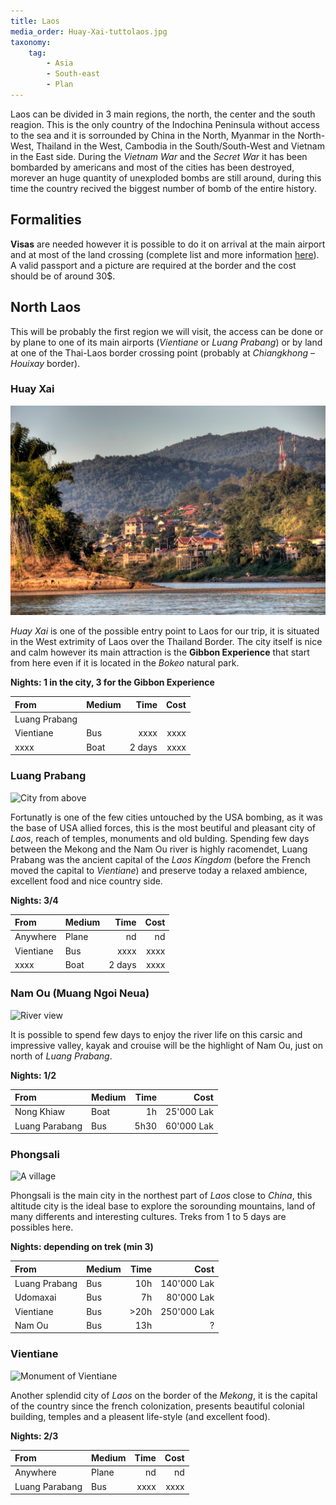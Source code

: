```yaml
---
title: Laos
media_order: Huay-Xai-tuttolaos.jpg
taxonomy:
    tag:
        - Asia
        - South-east
        - Plan
---
```


Laos can be divided in 3 main regions, the north, the center and the south reagion. This is the only country of the Indochina Peninsula without access to the sea and it is sorrounded by China in the North, Myanmar in the North-West, Thailand in the West, Cambodia in the South/South-West and Vietnam in the East side.
During the _Vietnam War_ and the _Secret War_ it has been bombarded by americans and most of the cities has been destroyed, morever an huge quantity of unexploded bombs are still around, during this time the country recived the biggest number of bomb of the entire history.

## Formalities
**Visas** are needed however it is possible to do it on arrival at the main airport and at most of the land crossing (complete list and more information [here](http://www.laos-guide-999.com/laos-visa-on-arrival.html)). 
A valid passport and a picture are required at the border and the cost should be of around 30$.

## North Laos

This will be probably the first region we will visit, the access can be done or by plane to one of its main airports (*Vientiane* or *Luang Prabang*) or by land at one of the Thai-Laos border crossing point (probably at _Chiangkhong – Houixay_ border).

### Huay Xai
![Virew of the city](Huay-Xai-tuttolaos.jpg)

_Huay Xai_ is one of the possible entry point to Laos for our trip, it is situated in the West extrimity of Laos over the Thailand Border. The city itself is nice and calm however its main attraction is the **Gibbon Experience** that start from here even if it is located in the _Bokeo_ natural park.

**Nights: 1 in the city, 3 for the Gibbon Experience**

|  From  | Medium | Time | Cost |
| :----- | :----- | ---: | ---: |
| Luang Prabang| | | |
| Vientiane | Bus | xxxx | xxxx |
| xxxx | Boat | 2 days | xxxx |

### Luang Prabang
![City from above](http://static.asiawebdirect.com/m/bangkok/portals/laos/shared/teasersL/luang-prabang/luang-prabang-info/teaserMultiLarge/imageHilight/teaser.jpeg.jpg)

Fortunatly is one of the few cities untouched by the USA bombing, as it was the base of USA allied forces, this is the most beutiful and pleasant city of _Laos_, reach of temples, monuments and old bulding. Spending few days between the Mekong and the Nam Ou river is highly racomendet, Luang Prabang was the ancient capital of the _Laos Kingdom_ (before the French moved the capital to _Vientiane_) and preserve today a relaxed ambience, excellent food and nice country side.

**Nights: 3/4**

|  From  | Medium | Time | Cost |
| :----- | :----- | ---: | ---: |
| Anywhere | Plane | nd | nd |
| Vientiane | Bus | xxxx | xxxx |
| xxxx | Boat | 2 days | xxxx |


### Nam Ou (Muang Ngoi Neua)

![River view](https://redwhitelost.files.wordpress.com/2013/01/muang-ngoi-4.jpg)

It is possible to spend few days to enjoy the river life on this carsic  and impressive valley, kayak and crouise will be the highlight of Nam Ou, just on north of _Luang Prabang_.

**Nights: 1/2**

|  From  | Medium | Time | Cost |
| :----- | :----- | ---: | ---: |
| Nong Khiaw | Boat | 1h | 25'000 Lak |
| Luang Parabang | Bus | 5h30 | 60'000 Lak |


### Phongsali
![A village](https://vientianetravellershouse.com/wp-content/uploads/2017/09/phongsali_activities_3.jpg)

Phongsali is the main city in the northest part of _Laos_ close to _China_, this altitude city is the ideal base to explore the sorounding mountains, land of many differents and interesting cultures. Treks from 1 to 5 days are possibles here.

**Nights: depending on trek (min 3)**

|  From  | Medium | Time | Cost |
| :----- | :----- | ---: | ---: |
| Luang Prabang | Bus| 10h | 140'000 Lak |
| Udomaxai | Bus | 7h | 80'000 Lak |
| Vientiane | Bus | >20h | 250'000 Lak |
| Nam Ou | Bus | 13h | ? |  

### Vientiane
![Monument of Vientiane](http://static.asiawebdirect.com/m/bangkok/portals/laos/shared/teasersL/vientiane/vientiane-nightlife/teaserMultiLarge/imageHilight/teaser.jpeg.jpg)

Another splendid city of _Laos_ on the border of the _Mekong_, it is the capital of the country since the french colonization, presents beautiful colonial building, temples and a pleasent life-style (and excellent food).

**Nights: 2/3**

|  From  | Medium | Time | Cost |
| :----- | :----- | ---: | ---: |
| Anywhere | Plane | nd | nd |
| Luang Parabang | Bus | xxxx | xxxx |

### 
